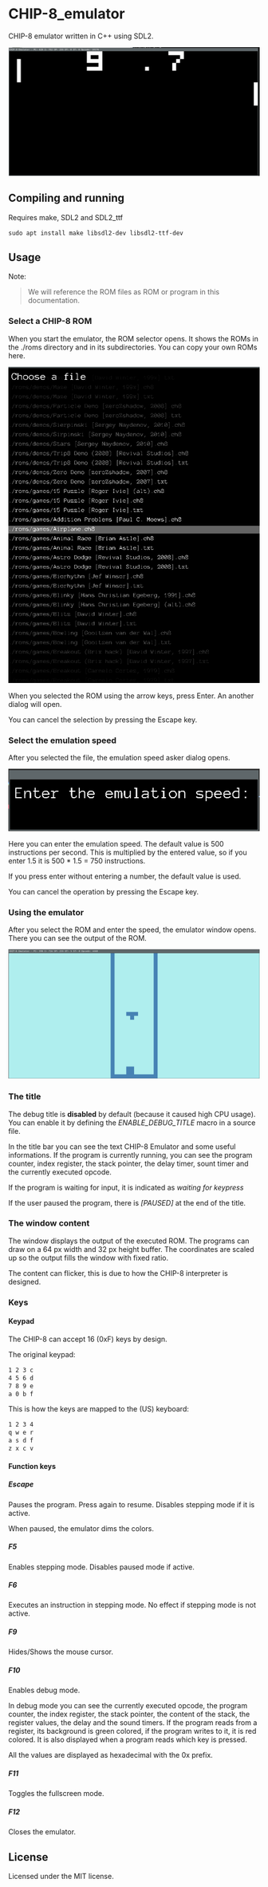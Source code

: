 # CHIP-8_emulator
CHIP-8 emulator written in C++ using SDL2.

![PONG](./readme/PONG.png)

## Compiling and running
Requires make, SDL2 and SDL2_ttf

~~~
sudo apt install make libsdl2-dev libsdl2-ttf-dev
~~~

## Usage
Note:
> We will reference the ROM files as ROM or program in this documentation.

### Select a CHIP-8 ROM
When you start the emulator, the ROM selector opens. It shows the ROMs in the ./roms directory and in its subdirectories. You can copy your own ROMs here.

![ROM selector](./readme/rom-selector.png)

When you selected the ROM using the arrow keys, press Enter. An another dialog will open.

You can cancel the selection by pressing the Escape key.

### Select the emulation speed
After you selected the file, the emulation speed asker dialog opens.

![Emulation speed selector](./readme/speed-selector.png)

Here you can enter the emulation speed. The default value is 500 instructions per second. This is multiplied by the entered value, so if you enter 1.5 it is 500 * 1.5 = 750 instructions.

If you press enter without entering a number, the default value is used.

You can cancel the operation by pressing the Escape key.

### Using the emulator
After you select the ROM and enter the speed, the emulator window opens. There you can see the output of the ROM.

![The main emulator window (currently executing Tetris)](./readme/tetris.png)

### The title
The debug title is **disabled** by default (because it caused high CPU usage).
You can enable it by defining the *ENABLE_DEBUG_TITLE* macro in a source file.

In the title bar you can see the text CHIP-8 Emulator and some useful informations. If the program is currently running, you can see the program counter, index register, the stack pointer, the delay timer, sount timer and the currently executed opcode.

If the program is waiting for input, it is indicated as *waiting for keypress*

If the user paused the program, there is *[PAUSED]* at the end of the title.

### The window content
The window displays the output of the executed ROM. The programs can draw on a 64 px width and 32 px height buffer. The coordinates are scaled up so the output fills the window with fixed ratio.

The content can flicker, this is due to how the CHIP-8 interpreter is designed.

### Keys

#### Keypad
The CHIP-8 can accept 16 (0xF) keys by design.

The original keypad:

    1 2 3 c
    4 5 6 d
    7 8 9 e
    a 0 b f

This is how the keys are mapped to the (US) keyboard:

    1 2 3 4
    q w e r
    a s d f
    z x c v

#### Function keys

##### Escape
Pauses the program. Press again to resume. Disables stepping mode if it is active.

When paused, the emulator dims the colors.

##### F5
Enables stepping mode. Disables paused mode if active.

##### F6
Executes an instruction in stepping mode. No effect if stepping mode is not active.

##### F9
Hides/Shows the mouse cursor.

##### F10
Enables debug mode.

In debug mode you can see the currently executed opcode, the program counter,
the index register, the stack pointer, the content of the stack, the register values,
the delay and the sound timers. If the program reads from a register, its background is green
colored, if the program writes to it, it is red colored. It is also displayed when a program
reads which key is pressed.

All the values are displayed as hexadecimal with the 0x prefix.

##### F11
Toggles the fullscreen mode.

##### F12
Closes the emulator.

## License
Licensed under the MIT license.
